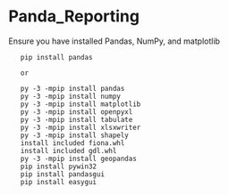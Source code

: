 # Panda_Reporting

Ensure you have installed Pandas, NumPy, and matplotlib

```
   pip install pandas

   or

   py -3 -mpip install pandas
   py -3 -mpip install numpy
   py -3 -mpip install matplotlib
   py -3 -mpip install openpyxl
   py -3 -mpip install tabulate
   py -3 -mpip install xlsxwriter
   py -3 -mpip install shapely
   install included fiona.whl
   install included gdl.whl
   py -3 -mpip install geopandas
   pip install pywin32
   pip install pandasgui
   pip install easygui

```
